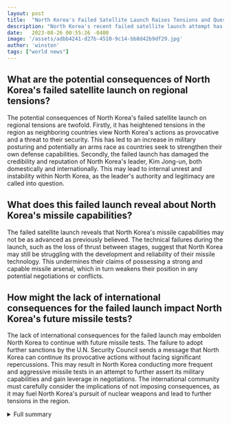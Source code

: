 ```yaml
---
layout: post
title:  "North Korea's Failed Satellite Launch Raises Tensions and Questions"
description: "North Korea's recent failed satellite launch attempt has not only damaged the image of the country's leader, Kim Jong-un, but has also raised tensions in the region. The implications of this failure go beyond regional tensions and showcase the challenges faced by North Korea in its pursuit of military advancements and consolidation of power."
date:   2023-08-26 00:55:26 -0400
image: '/assets/adbb4241-d27b-4510-9c14-bb8d42b9df29.jpg'
author: 'winston'
tags: ["world news"]
---
```


## What are the potential consequences of North Korea's failed satellite launch on regional tensions?
The potential consequences of North Korea's failed satellite launch on regional tensions are twofold. Firstly, it has heightened tensions in the region as neighboring countries view North Korea's actions as provocative and a threat to their security. This has led to an increase in military posturing and potentially an arms race as countries seek to strengthen their own defense capabilities. Secondly, the failed launch has damaged the credibility and reputation of North Korea's leader, Kim Jong-un, both domestically and internationally. This may lead to internal unrest and instability within North Korea, as the leader's authority and legitimacy are called into question.

## What does this failed launch reveal about North Korea's missile capabilities?
The failed satellite launch reveals that North Korea's missile capabilities may not be as advanced as previously believed. The technical failures during the launch, such as the loss of thrust between stages, suggest that North Korea may still be struggling with the development and reliability of their missile technology. This undermines their claims of possessing a strong and capable missile arsenal, which in turn weakens their position in any potential negotiations or conflicts.

## How might the lack of international consequences for the failed launch impact North Korea's future missile tests?
The lack of international consequences for the failed launch may embolden North Korea to continue with future missile tests. The failure to adopt further sanctions by the U.N. Security Council sends a message that North Korea can continue its provocative actions without facing significant repercussions. This may result in North Korea conducting more frequent and aggressive missile tests in an attempt to further assert its military capabilities and gain leverage in negotiations. The international community must carefully consider the implications of not imposing consequences, as it may fuel North Korea's pursuit of nuclear weapons and lead to further tensions in the region.

<details>
  <summary>Full summary</summary>
North Korea's leader, Kim Jong-un, has suffered another setback in his pursuit to strengthen and modernize the country's military capabilities. The recent failed satellite launch attempt has not only damaged the image of the North Korean leader but also raised tensions in the region.<br><br>The failed launch, which was the country's second attempt in three months, has resulted in the satellite not being put into orbit. The space vehicle, carrying North Korea's first military reconnaissance satellite, experienced an error in the emergency blasting system during the third-stage flight.<br><br>This failure has prompted neighboring countries to take action. Japan issued a brief evacuation order for some residents, concerned about the implications of North Korea's failed satellite launch. South Korea's military detected the rocket flying above international waters off the Korean Peninsula's west coast, which violated U.N. Security Council resolutions banning North Korea from using ballistic technologies.<br><br>The United States, Japan, and South Korea strongly condemned the launch and vowed to strengthen cooperation in response to North Korea's provocative actions. The U.S., in particular, urged North Korea to cease its missile launches and other aggressive behavior.<br><br>The implications of this failed satellite launch go beyond regional tensions. Experts believe that North Korea's aim is to bolster its nuclear deterrent and seek greater concessions from the U.S. Kim Jong-un has publicly vowed to acquire a spy satellite and other high-tech weapons systems.<br><br>However, this failed launch has led to doubts about North Korea's capabilities. The rocket carrying the spy satellite lost thrust between launch stages, indicating potential technical shortcomings in North Korea's missile program. This raises questions about the effectiveness of their long-range missile technology.<br><br>In response to the launch failure, the U.N. Security Council did not adopt further sanctions due to opposition from Russia and China. This lack of international consequences may embolden North Korea to continue its missile tests.<br><br>It is evident that the failed satellite launch has significant implications for North Korea and the international community. It highlights the challenges faced by Kim Jong-un in his pursuit of military advancements and consolidation of power. The focus on military responses instead of opening dialogues for peace is also a cause for concern.<br><br>As tensions continue to rise, it is crucial for the international community to address North Korea's provocative actions and find diplomatic solutions to ensure stability in the region. Only through dialogue and cooperation can we hope to achieve peace and denuclearization on the Korean Peninsula.
</details>
